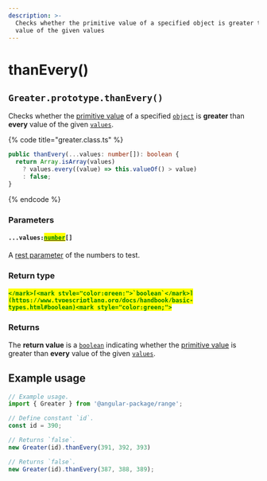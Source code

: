 ```yaml
---
description: >-
  Checks whether the primitive value of a specified object is greater than every
  value of the given values
---
```


# thanEvery()

## `Greater.prototype.thanEvery()`

Checks whether the [primitive value](valueof.md) of a specified [`object`](https://developer.mozilla.org/en-US/docs/Web/JavaScript/Reference/Global\_Objects/Object) is **greater** than **every** value of the given [`values`](thanevery.md#...values-number).

{% code title="greater.class.ts" %}
```typescript
public thanEvery(...values: number[]): boolean {
  return Array.isArray(values)
    ? values.every((value) => this.valueOf() > value)
    : false;
}
```
{% endcode %}

### Parameters

#### `...values:`[<mark style="color:green;">`number`</mark>](https://developer.mozilla.org/en-US/docs/Web/JavaScript/Reference/Global\_Objects/Number)`[]`

A [rest parameter](https://developer.mozilla.org/en-US/docs/Web/JavaScript/Reference/Functions/rest\_parameters) of the numbers to test.

### Return type

#### <mark style="color:green;">``</mark>[<mark style="color:green;">`boolean`</mark>](https://www.typescriptlang.org/docs/handbook/basic-types.html#boolean)<mark style="color:green;">``</mark>

### Returns

The **return value** is a [`boolean`](https://developer.mozilla.org/en-US/docs/Web/JavaScript/Reference/Global\_Objects/Boolean) indicating whether the [primitive value](valueof.md) is greater than **every** value of the given [`values`](thanevery.md#...values-number).

## Example usage

```typescript
// Example usage.
import { Greater } from '@angular-package/range';

// Define constant `id`.
const id = 390;

// Returns `false`.
new Greater(id).thanEvery(391, 392, 393)

// Returns `false`.
new Greater(id).thanEvery(387, 388, 389);
```
